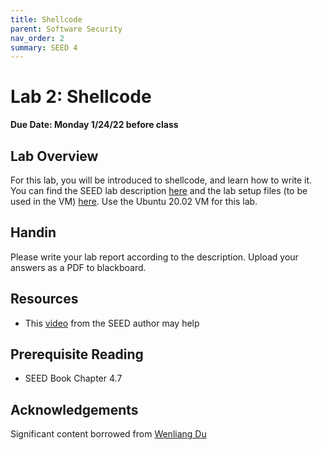 ```yaml
---
title: Shellcode
parent: Software Security
nav_order: 2
summary: SEED 4
---
```


# Lab 2: Shellcode

**Due Date: Monday 1/24/22 before class**

## Lab Overview

For this lab, you will be introduced to shellcode, and learn how to write it.
You can find the SEED lab description [here](https://seedsecuritylabs.org/Labs_20.04/Files/Shellcode/Shellcode.pdf) and the lab setup files (to be used in the VM) [here](https://seedsecuritylabs.org/Labs_20.04/Files/Shellcode/Labsetup.zip). Use the Ubuntu 20.02 VM for this lab.

## Handin
Please write your lab report according to the description. Upload your answers as a PDF to blackboard. 

## Resources
- This [video](https://www.youtube.com/watch?v=tZblgb5LYmk) from the SEED author may help

## Prerequisite Reading
- SEED Book Chapter 4.7

## Acknowledgements 
Significant content borrowed from [Wenliang Du](https://web.ecs.syr.edu/~wedu/)



